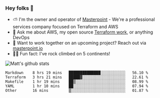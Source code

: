 

### Hey folks 👋

- ⛅️ I'm the owner and operator of [Masterpoint](https://masterpoint.io) - We're a professional services company focused on Terraform and AWS
- 💬 Ask me about AWS, my open source [Terraform work](https://github.com/masterpointio?q=terraform&type=&language=hcl), or anything DevOps
- 🔨 Want to work together on an upcoming project? Reach out via [masterpoint.io](https://masterpoint.io)
- 🧗‍♂️ Fun fact: I've rock climbed on 5 continents! 


![Matt's github stats](https://github-readme-stats.vercel.app/api?username=Gowiem&count_private=true&theme=cobalt&show_icons=true)

<!--START_SECTION:waka-->
```text
Markdown    8 hrs 19 mins   ██████████████░░░░░░░░░░░   56.10 % 
Terraform   3 hrs 21 mins   █████▓░░░░░░░░░░░░░░░░░░░   22.61 % 
Makefile    1 hr 19 mins    ██▒░░░░░░░░░░░░░░░░░░░░░░   08.99 % 
YAML        1 hr 10 mins    ██░░░░░░░░░░░░░░░░░░░░░░░   07.94 % 
Other       16 mins         ▒░░░░░░░░░░░░░░░░░░░░░░░░   01.87 % 
```
<!--END_SECTION:waka-->
